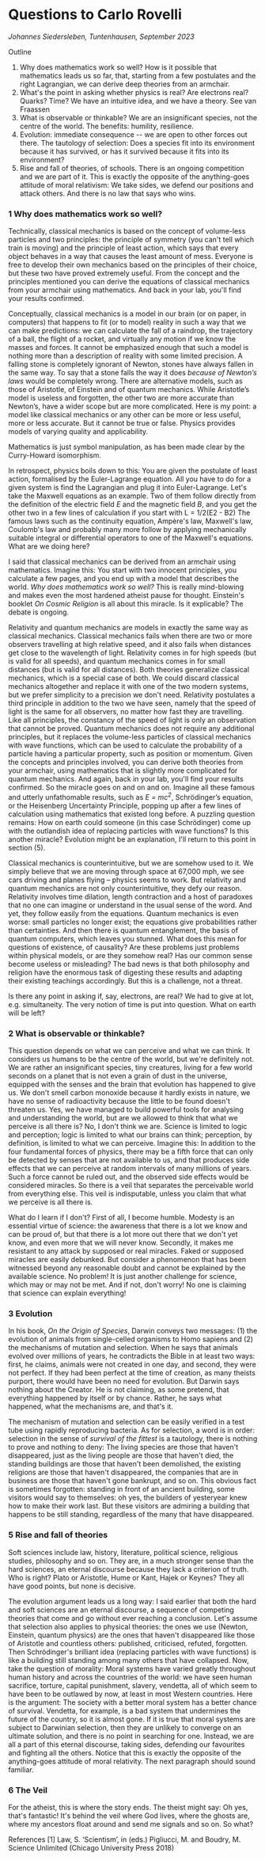 # Questions to Carlo Rovelli

*Johannes Siedersleben, Tuntenhausen, September 2023*

Outline

1) Why does mathematics work so well? How is it possible that mathematics leads us so far,
that, starting from a few postulates and the right Lagrangian, 
we can derive deep theories from an armchair.
2) What's the point in asking whether physics is real? Are electrons real? Quarks? Time?
We have an intuitive idea, and we have a theory. See van Fraassen
3) What is observable or thinkable? We are an insignificant species, not the centre of the world.
The benefits: humility, resilience.
4) Evolution: immediate consequence -- we are open to other forces out there. The tautology of selection: 
Does a species fit into its environment because it has survived, 
or has it survived because it fits into its environment?
5) Rise and fall of theories, of schools. There is an ongoing competition and we are part of it. 
This is exactly the opposite of the anything-goes attitude
of moral relativism: We take sides, we defend our positions and attack others. 
And there is no law that says who wins.


### 1 Why does mathematics work so well?

Technically, classical mechanics is based on the concept of volume-less particles and two principles:
the principle of symmetry (you can't tell which train is moving) and the principle of least action, which
says that every object behaves in a way that causes the least amount of mess. Everyone is free to
develop their own mechanics based on the principles of their choice, but these two have proved
extremely useful. From the concept and the principles mentioned you can derive the equations of classical
mechanics from your armchair using mathematics. And back in your lab, you'll find your results confirmed.

Conceptually, classical mechanics is a model in our
brain (or on paper, in computers) that happens to fit (or to model) reality in such a way that we can
make predictions: we can calculate the fall of a raindrop, the trajectory of a ball, the flight of a rocket,
and virtually any motion if we know the masses and forces. It cannot be emphasized enough that
such a model is nothing more than a description of reality with some limited precision. A falling stone
is completely ignorant of Newton, stones have always fallen in the same way. To say that a stone falls
the way it does *because of Newton’s laws* would be completely wrong. There are alternative models,
such as those of Aristotle, of Einstein and of quantum mechanics. While Aristotle’s model is useless
and forgotten, the other two are more accurate than Newton’s, have a wider scope but are more
complicated. Here is my point: a model like classical mechanics or any other can be more or less
useful, more or less accurate. But it cannot be true or false. Physics provides models
of varying quality and applicability.

Mathematics is just symbol manipulation, as has been made clear by the Curry-Howard isomorphism.

In retrospect, physics boils down to this:
You are given the postulate of least action, formalised by the Euler-Lagrange equation.
All you have to do for a given system is find the Lagrangian and plug it into Euler-Lagrange. 
Let's take the Maxwell equations as an example. Two of them follow directly
from the definition of the electric field $E$ and the magnetic field $B$,
and you get the other two in a few lines of calculation if you start with L = 1/2(E2 - B2)
The famous laws such as
the continuity equation, Ampère's law, Maxwell's law, Coulomb's law and probably many more
follow by applying mechanically suitable integral or differential operators to one of the 
Maxwell's equations. What are we doing here? 
 






I said that classical mechanics can be derived from an armchair using mathematics. Imagine this: You
start with two innocent principles, you calculate a few pages, and you end up with a model that
describes the world. *Why does mathematics work so well?* This is really mind-blowing and makes
even the most hardened atheist pause for thought. Einstein's booklet *On Cosmic Religion* is all about
this miracle. Is it explicable? The debate is ongoing.


Relativity and quantum mechanics are
models in exactly the same way as classical mechanics. Classical mechanics fails when there are two
or more observers travelling at high relative speed, and it also fails when distances get close to the
wavelength of light. Relativity comes in for high speeds (but is valid for all speeds), and quantum
mechanics comes in for small distances (but is valid for all distances). Both theories generalize
classical mechanics, which is a special case of both. We could discard classical mechanics altogether
and replace it with one of the two modern systems, but we prefer simplicity to a precision we don't
need. Relativity postulates a third principle in addition to the two we have seen, namely that
the speed of light is the same for all observers, no matter how fast they are travelling. Like all
principles, the constancy of the speed of light is only an observation that cannot be proved. Quantum
mechanics does not require any additional principles, but it replaces the volume-less particles of
classical mechanics with wave functions, which can be used to calculate the probability of a particle
having a particular property, such as position or momentum. Given the concepts and principles
involved, you can derive both theories from your armchair, using mathematics that is slightly more
complicated for quantum mechanics. And again, back in your lab, you'll find your results confirmed.
So the miracle goes on and on and on. Imagine all these famous
and utterly unfathomable results, such as *E = mc<sup>2</sup>*, Schrödinger’s equation, or the Heisenberg
Uncertainty Principle, popping up after a few lines of calculation using mathematics that existed long
before. A puzzling question remains:
How on earth could someone (in this case Schrödinger) come up with the outlandish idea of
replacing particles with wave functions? Is this another miracle? Evolution might be an explanation,
I'll return to this point in section (5).

Classical mechanics is counterintuitive, but we are somehow used to it. We simply believe that we are
moving through space at 67,000 mph, we see cars driving and planes flying – physics seems to
work. But relativity and quantum mechanics are not only counterintuitive, they defy our reason.
Relativity involves time dilation, length contraction and a host of paradoxes that no one can imagine or 
understand in the usual sense of the word. And yet, they follow easily from the equations.
Quantum mechanics is even worse: small particles no longer exist; the equations
give probabilities rather than certainties. And then there is quantum entanglement, the basis of
quantum computers, which leaves you stunned. What does this mean for questions of
existence, of causality? Are these problems just problems within physical models, or are they
somehow real? Has our common sense become useless or misleading? The bad news is that both
philosophy and religion have the enormous task of digesting these results and adapting their existing
teachings accordingly. But this is a challenge, not a threat.

Is there any point in asking if, say, electrons, are real? We had to give at lot, e.g. simultaneity. 
The very notion of time is put into question. What on earth will be left?


### 2 What is observable or thinkable?

This question depends on what we can perceive and what we can think. It considers us humans to be the
centre of the world, but we're definitely not. We are rather an insignificant species, tiny creatures, 
living for a few world seconds on a planet that
is not even a grain of dust in the universe, equipped with the senses and the brain that evolution has
happened to give us. We don't smell carbon monoxide because it hardly exists in nature, we have no
sense of radioactivity because the little to be found doesn't threaten us. Yes, we have managed to
build powerful tools for analysing and understanding the world, but are we allowed to think that
what we perceive is all there is? No, I don't think we are. Science is limited to logic and perception;
logic is limited to what our brains can think; perception, by definition, is limited to what we can
perceive. Imagine this: In addition to the four fundamental forces of physics, 
there may be a fifth force that can only be detected by senses that are not available to us, 
and that produces side effects that we can perceive at random intervals of many millions of years. 
Such a force cannot be ruled out, and the observed side effects would be
considered miracles. So there is a veil that separates the perceivable world from everything else.
This veil is indisputable, unless you claim that what we perceive is all there is.

What do I learn if I don't? First of all, I become humble. Modesty is an essential virtue of science: the
awareness that there is a lot we know and can be proud of, but that there is a lot more out there that
we don't yet know, and even more that we will never know. Secondly, it makes me resistant to any
attack by supposed or real miracles. Faked or supposed miracles are easily debunked. But consider a phenomenon 
that has been witnessed beyond any
reasonable doubt and cannot be explained by the available science. No problem! It is just another
challenge for science, which may or may not be met. And if not, don't worry! No one is claiming that
science can explain everything!



### 3 Evolution

In his book, *On the Origin of Species*, Darwin conveys two messages: (1) the evolution of animals from
single-celled organisms to Homo sapiens and (2) the mechanisms of mutation and selection. When he
says that animals evolved over millions of years, he contradicts the Bible in at least two ways: first, he
claims, animals were not created in one day, and second, they were not perfect. If they had been
perfect at the time of creation, as many theists purport, there would have been no need for
evolution. But Darwin says nothing about the Creator. He is not claiming, as some pretend, that
everything happened by itself or by chance. Rather, he says what happened, what the mechanisms
are, and that's it.

The mechanism of mutation and selection can be easily verified in a test tube using rapidly reproducing
bacteria. As for selection, a word is in order: selection in the sense of
*survival of the fittest* is a tautology, there is nothing to
prove and nothing to deny: The living species are those that haven't disappeared, just as the living
people are those that haven't died, the standing buildings are those that haven't been demolished,
the existing religions are those that haven't disappeared, the companies that are in business are
those that haven't gone bankrupt, and so on. This obvious fact is sometimes forgotten: standing in
front of an ancient building, some visitors would say to themselves: oh yes, the builders of yesteryear
knew how to make their work last. But these visitors are admiring a building that happens to be still
standing, regardless of the many that have disappeared. 



### 5 Rise and fall of theories

Soft sciences include law, history, literature, political
science, religious studies, philosophy and so on. They are, in a much stronger sense than the hard
sciences, an eternal discourse because they lack a criterion of truth. 
Who is right? Plato or Aristotle, Hume or Kant, Hajek or Keynes? 
They all have good points, but none is decisive.

The evolution argument leads us a long way:
I said earlier that both the hard and soft sciences are an eternal discourse,
a sequence of competing theories that come and go without ever reaching a conclusion.
Let's assume that selection also applies to physical theories: the ones we use (Newton, Einstein,
quantum physics) are the ones that haven't disappeared like those of Aristotle and countless others:
published, criticised, refuted, forgotten. Then Schrödinger's brilliant idea 
(replacing particles with wave functions) is like a building still 
standing among many others that have collapsed. Now, take the question of morality:
Moral systems have varied greatly throughout human history and across the countries of the world: 
we have seen human sacrifice, torture, capital punishment, slavery, vendetta, all of which seem to have been 
to be outlawed by now, at least in most Western countries. Here is the argument: 
The society with a better moral system has a better chance of survival. Vendetta, for example,
is a bad system that undermines the future of the country, so it is almost gone.
If it is true that moral systems are subject to Darwinian selection, then they are unlikely to 
converge on an ultimate solution, and there is no point in searching for one. Instead, 
we are all a part of this eternal discourse, 
taking sides, defending our favourites and fighting all the others. Notice that this is exactly 
the opposite of the anything-goes attitude of moral relativity.
The next paragraph should sound familiar.



### 6 The Veil

For the atheist, this is where the story ends. The theist might say: Oh yes, that's fantastic! It's behind
the veil where God lives, where the ghosts are, where my ancestors float around and send me signals
and so on. So what?


References
[1] Law, S. ‘Scientism’, in (eds.) Pigliucci, M. and Boudry, M. Science Unlimited (Chicago
University Press 2018)





















